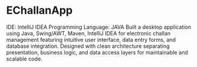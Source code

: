 # EChallanApp
IDE: IntelliJ IDEA
Programming Language: JAVA
Built a desktop application using Java, Swing/AWT, Maven, IntelliJ IDEA for electronic challan management featuring intuitive user interface, data entry forms, and database integration. Designed with clean architecture separating presentation, business logic, and data access layers for maintainable and scalable code.
